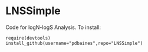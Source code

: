 LNSSimple
=========

Code for logN-logS Analysis. To install:

    require(devtools)
    install_github(username="pdbaines",repo="LNSSimple")


